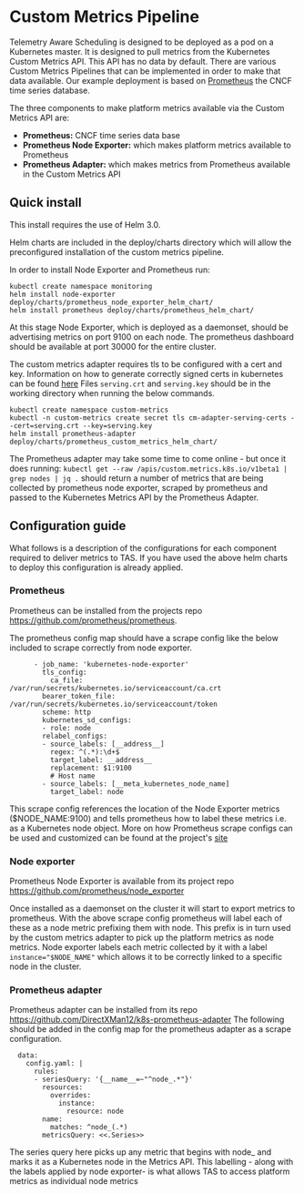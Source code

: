 # Custom Metrics Pipeline

Telemetry Aware Scheduling is designed to be deployed as a pod on a Kubernetes master. It is designed to pull metrics from the Kubernetes Custom Metrics API. This API has no data by default. There are various Custom Metrics Pipelines that can be implemented in order to make that data available. Our example deployment is based on [Prometheus](https://github.com/prometheus/prometheus) the CNCF time series database.

The three components to make platform metrics available via the Custom Metrics API are:
- **Prometheus:** CNCF time series data base
- **Prometheus Node Exporter:** which makes platform metrics available to Prometheus
- **Prometheus Adapter:** which makes metrics from Prometheus available in the Custom Metrics API

## Quick install
This install requires the use of Helm 3.0.

Helm charts are included in the deploy/charts directory which will allow the preconfigured installation of the custom metrics pipeline.

In order to install Node Exporter and Prometheus run:
````
kubectl create namespace monitoring
helm install node-exporter deploy/charts/prometheus_node_exporter_helm_chart/
helm install prometheus deploy/charts/prometheus_helm_chart/
````
At this stage Node Exporter, which is deployed as a daemonset, should be advertising metrics on port 9100 on each node. The prometheus dashboard should be available at port 30000 for the entire cluster.

The custom metrics adapter requires tls to be configured with a cert and key.
Information on how to generate correctly signed certs in kubernetes can be found [here](https://github.com/kubernetes-sigs/apiserver-builder-alpha/blob/master/docs/concepts/auth.md)
Files ``serving.crt`` and ``serving.key`` should be in the working directory when running the below commands.

````
kubectl create namespace custom-metrics
kubectl -n custom-metrics create secret tls cm-adapter-serving-certs --cert=serving.crt --key=serving.key
helm install prometheus-adapter deploy/charts/prometheus_custom_metrics_helm_chart/
````

The Prometheus adapter may take some time to come online - but once it does running:
``kubectl get --raw /apis/custom.metrics.k8s.io/v1beta1 | grep nodes | jq .``
should return a number of metrics that are being collected by prometheus node exporter, scraped by prometheus and passed to the Kubernetes Metrics API by the Prometheus Adapter.

## Configuration guide 
What follows is a description of the configurations for each component required to deliver metrics to TAS. 
If you have used the above helm charts to deploy this configuration is already applied. 
### Prometheus 
Prometheus can be installed from the projects repo https://github.com/prometheus/prometheus.

The prometheus config map should have a scrape config like the below included to scrape correctly from node exporter. 

````
      - job_name: 'kubernetes-node-exporter'
        tls_config:
          ca_file: /var/run/secrets/kubernetes.io/serviceaccount/ca.crt
        bearer_token_file: /var/run/secrets/kubernetes.io/serviceaccount/token
        scheme: http
        kubernetes_sd_configs:
        - role: node
        relabel_configs:
        - source_labels: [__address__]
          regex: ^(.*):\d+$
          target_label: __address__
          replacement: $1:9100
          # Host name
        - source_labels: [__meta_kubernetes_node_name]
          target_label: node

````
This scrape config references the location of the Node Exporter metrics ($NODE_NAME:9100) and tells prometheus how to label these metrics i.e. as a Kubernetes node object.
More on how Prometheus scrape configs can be used and customized can be found at the project's [site](https://prometheus.io/docs/prometheus/latest/configuration/configuration/)
### Node exporter
Prometheus Node Exporter is available from its project repo https://github.com/prometheus/node_exporter

Once installed as a daemonset on the cluster it will start to export metrics to prometheus. With the above scrape config prometheus will label each of these as a node metric prefixing them with node. This prefix is in turn used by the custom metrics adapter to pick up the platform metrics as node metrics.
Node exporter labels each metric collected by it with a label ``instance="$NODE_NAME"`` which allows it to be correctly linked to a specific node in the cluster.

### Prometheus adapter
Prometheus adapter can be installed from its repo https://github.com/DirectXMan12/k8s-prometheus-adapter
The following should be added in the config map for the prometheus adapter as a scrape configuration.
````
  data:
    config.yaml: |
      rules:
      - seriesQuery: '{__name__=~"^node_.*"}'
        resources:
          overrides:
            instance:
              resource: node
        name:
          matches: ^node_(.*)
        metricsQuery: <<.Series>>

````
The series query here picks up any metric that begins with node_ and marks it as a Kubernetes node in the Metrics API.
This labelling - along with the labels applied by node exporter-  is what allows TAS to access platform metrics as individual node metrics
